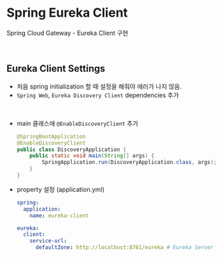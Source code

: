 # Spring Eureka Client

Spring Cloud Gateway - Eureka Client 구현

<br/>

## Eureka Client Settings

- 처음 spring initialization 할 때 설정을 해줘야 에러가 나지 않음.
- `Spring Web`, `Eureka Discovery Client` dependencies 추가

<br/>

- main 클래스에 `@EnableDiscoveryClient` 추가
  ```java
  @SpringBootApplication
  @EnableDiscoveryClient
  public class DiscoveryApplication {
      public static void main(String[] args) {
          SpringApplication.run(DiscoveryApplication.class, args);
      }
  }
  ```
  
- property 설정 (application.yml)
  ```yaml
  spring:
    application:
      name: eureka-client
  
  eureka:
    client:
      service-url:
        defaultZone: http://localhost:8761/eureka # Eureka Server
  ```
